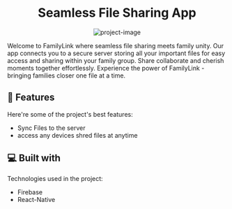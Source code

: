 <h1 align="center" id="title">Seamless File Sharing App</h1>

<p align="center"><img src="https://socialify.git.ci/UrvaSuthar/v-1.2.0/image?description=1&amp;descriptionEditable=Welcome%20to%20FamilyLink%2C%20where%20seamless%20file%20sharing%20meets%20family%20unity.%20Our%20app%20connects%20you%20to%20a%20secure%20server%2C%20storing%20all%20your%20important%20files%20for%20easy%20access%20and%20sharing%20within%20your%20family%20group.%20Share%2C%20collaborate%2C%20and%20cherish%20moments%20together%20effortlessly.%20Experience%20the%20power%20of%20FamilyLink%20-%20bringing%20families%20closer%2C%20one%20file%20at%20a%20time.&amp;font=Inter&amp;name=1&amp;pattern=Plus&amp;theme=Auto" alt="project-image"></p>

<p id="description">Welcome to FamilyLink where seamless file sharing meets family unity. Our app connects you to a secure server storing all your important files for easy access and sharing within your family group. Share collaborate and cherish moments together effortlessly. Experience the power of FamilyLink - bringing families closer one file at a time.</p>

  
  
<h2>🧐 Features</h2>

Here're some of the project's best features:

*   Sync Files to the server
*   access any devices shred files at anytime

  
  
<h2>💻 Built with</h2>

Technologies used in the project:

*   Firebase
*   React-Native

